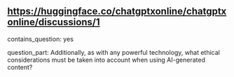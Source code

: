 ## https://huggingface.co/chatgptxonline/chatgptxonline/discussions/1

contains_question: yes

question_part: Additionally, as with any powerful technology, what ethical considerations must be taken into account when using AI-generated content?
